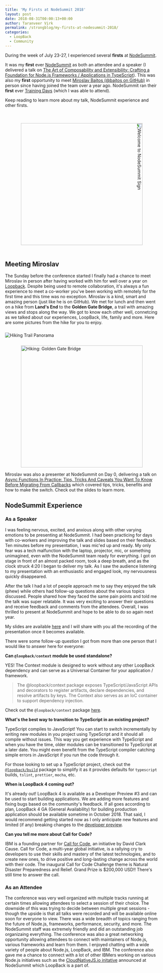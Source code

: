 ```yaml
---
title: 'My Firsts at NodeSummit 2018'
layout: post
date: 2018-08-31T00:00:13+00:00
author: Taranveer Virk
permalink: /strongblog/my-firsts-at-nodesummit-2018/
categories:
  - LoopBack
  - Community
---
```


During the week of July 23-27, I experienced several **firsts** at [NodeSummit](http://www.nodesummit.com/).

It was my **first** ever [NodeSummit](http://www.nodesummit.com/) as both an attendee and a speaker (I delivered a talk on [The Art of Composability and Extensibility: Crafting a Foundation for Node.js Frameworks / Applications in TypeScript](https://github.com/virkt25/nodesummit-2018)). This was also my **first** opportunity to meet [Miroslav Bajtos (@bajtos on GitHub)](https://github.com/bajtos) in person since having joined the team over a year ago. NodeSummit ran their **first** ever [Training Days](http://www.nodesummit.com/training-days/) (which I was able to attend). 

Keep reading to learn more about my talk, NodeSummit experience and other firsts.

<img src="https://strongloop.com/blog-assets/2018/08/nodesummit-welcome.jpg" alt="Welcome to NodeSummit Sign" style="width: 400px; transform: rotate(90deg); display: block; margin: 50px auto;"/>

<!-- more -->

## Meeting Miroslav

The Sunday before the conference started I finally had a chance to meet Miroslav in person after having worked with him for well over a year on [Loopback](https://loopback.io/). Despite being used to remote collaboration, it's always a fun experience to meet a co-worker you've been working with remotely for the first time and this time was no exception. Miroslav is a kind, smart and amazing person (just like he is on GitHub). We met for lunch and then went on a hike from **Land's End** to the **Golden Gate Bridge**, a trail with amazing views and stops along the way. We got to know each other well, connetcing as we talked about our experiences, LoopBack, life, family and more. Here are some pictures from the hike for you to enjoy.

<img src="https://strongloop.com/blog-assets/2018/08/nodesummit-hike-pano.jpg" alt="Hiking Trail Panorama" style="margin:25px auto; display:block"/>
<img src="https://strongloop.com/blog-assets/2018/08/nodesummit-hike.jpg" alt="Hiking: Golden Gate Bridge" style="width: 400px; margin:auto; display:block"/>

Miroslav was also a presenter at NodeSummit on Day 0, delivering a talk on [Async Functions In Practice: Tips, Tricks And Caveats You Want To Know Before Migrating From Callbacks](https://bajtos.net/2018-AsyncAwait) which covered tips, tricks, benefits and how to make the switch. Check out the slides to learn more.

## NodeSummit Experience

### As a Speaker

I was feeling nervous, excited, and anxious along with other varying emotions to be presenting at NodeSummit. I had been practicing for days with co-workers and improving the talk and slides based on their feedback. Ten minutes before my presentation, I was mic'ed up and ready. My only fear was a tech malfunction with the laptop, projector, mic, or something unimagined, even with the NodeSummit team ready for everything. I got on stage in front of an almost packed room, took a deep breath, and as the clock struck 4:20 I began to deliver my talk. As I saw the audience listening to my presentation with an enthusiastic and engaged look, my nervousness quickly disappeared. 

After the talk I had a lot of people approach me to say they enjoyed the talk (phew) while others had follow-up questions about the various topics discussed. People shared how they faced the same pain points and told me the talk was super relatable. It was very exciting to answer their questions and receive feedback and comments from the attendees. Overall, I was thrilled to present at NodeSummit and hope to be able to do so again next year. 

My slides are available [here](https://github.com/virkt25/nodesummit-2018) and I will share with you all the recording of the presentation once it becomes available.

There were some follow-up question I got from more than one person that I would like to answer here for everyone: 

**Can `@loopback/context` module be used standalone?**

YES! The Context module is designed to work without any other LoopBack dependency and can serve as a Universal Container for your application / framework.

> The @loopback/context package exposes TypeScript/JavaScript APIs and decorators to register artifacts, declare dependencies, and resolve artifacts by keys. The Context also serves as an IoC container to support dependency injection.

Check out the `@loopback/context` package [here](https://www.npmjs.com/package/@loopback/context).

**What's the best way to transition to TypeScript in an existing project?**

TypeScript compiles to JavaScript! You can start to switch incrementally by writing new modules in you project using TypeScript and it should all compile without issues. This way you get experience with TypeScript and when you have the time, older modules can be transitioned to TypeScript at a later date. You might even benefit from the TypeScript compiler catching simple errors in JavaScript if you run the code through it.

For those looking to set up a TypeScript project, check out the [`@loopback/build`](https://www.npmjs.com/package/@loopback/build) package to simplify it as it provides defaults for `typescript` builds, `tslint`, `prettier`, `mocha`, etc.

**When is LoopBack 4 coming out?**

It's already out! LoopBack 4 is available as a Developer Preview #3 and can be used to start building applications. We are adding more features and fixing bugs based on the community's feedback. If all goes according to plan, LoopBack 4 GA (General Availability) for building production application should be available sometime in October 2018. That said, I would recommend getting started now as I only anticipate new features and limited (if any) breaking changes to the [developer preview](https://strongloop.com/strongblog/loopback-4-developer-preview-3). 

**Can you tell me more about Call for Code?**

IBM is a founding partner for [Call for Code](https://callforcode.org/), an initiative by David Clark Cause. Call for Code, a multi-year global initiative, is a rallying cry to developers to use their skills and mastery of the latest technologies, and to create new ones, to drive positive and long-lasting change across the world with their code. The inaugural Call for Code Challenge theme is Natural Disaster Preparedness and Relief. Grand Prize is $200,000 USD!! There's still time to answer the call.

### As an Attendee

The conference was very well organized with multiple tracks running at certain times allowing attendees to select a session of their choice. The downside of this was trying to decide between multiple great sessions - though the upside is that all talks were recorded and will be available online soon for everyone to view. There was a wide breadth of topics ranging from the future of Node.js, frameworks, performance, security, and more. The NodeSummit staff was extremely friendly and did an outstanding job organizaing everything. The conference was also a great networking opportunity allowing attendees to connect with maintainers of Node.js, various frameworks and learn from them. I enjoyed chatting with a wide variety of people about Node.js, LoopBack, and IBM. The conference also gave me a chance to connect with a lot of other IBMers working on various Node.js initiatives such as the [CloudNativeJS.io initative](https://www.cloudnativejs.io/) announced at NodeSummit which LoopBack is a part of.

<img src="https://strongloop.com/blog-assets/2018/08/nodesummit-ibm.jpg" alt="IBM Booth at NodeSummit 2018" style="width: 50%; transform: rotate(90deg); margin: 60px auto; float: left;"/>
<img src="https://strongloop.com/blog-assets/2018/08/nodesummit-join-node.jpg" alt="Node.js: Join us in creating the future of Node.js!" style="width: 50%; transform: rotate(90deg); margin: 60px auto; float: left;"/>

One of the biggest take away for me from the conference as an attendee was a desire to get more involved with the Node.js community by joining a working group or making my first PR to the Node.js project. My goal is to make a contribution in some way before the end of this year! :D

## Training Days

Its important for me to always keep learning and NodeSummit presented a great opportunity by offering their first ever Training Days! The two training days following the conference were run by experts and offered a wide variety of topics. These were half-day sessions held in small groups so you could easily interact with the instructor. I attended 4 sessions and I learned something different from each one. In particular, the sessions I attended were:

- Enterprise Architecture With Node.js
> Focused on the fundamentals of bringing Node.js into an Enterprise grade cloud environment ready for mission critical business support.

- Practical Server-Side GraphQL
> We built a GraphQL server designed to provide hands-on experience with all the essential areas of GraphQL.

- Working with Humans: Emotional Intelligence for Empowered Developers
> To unlock our full potential as developers, we need more than just coding skills.

- React with Node.js
> React on the frontend and Node.js on the backend.

I am very glad NodeSummit introduced these Training Days - I took something away from each session!

## Call for Action

LoopBack's future success depends on you. We appreciate your continuous support and engagement to make LoopBack even better and meaningful for your API creation experience. Please join us and help the project by:

- [Opening a pull request on one of our "good first issues"](https://github.com/strongloop/loopback-next/labels/good%20first%20issue)
- [Casting your vote for extensions](https://github.com/strongloop/loopback-next/issues/512)
- [Reporting issues](https://github.com/strongloop/loopback-next/issues)
- [Building more extensions](https://github.com/strongloop/loopback-next/issues/647)
- [Helping each other in the community](https://groups.google.com/forum/#!forum/loopbackjs)
